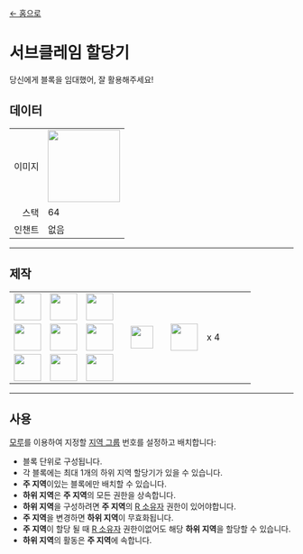 [← 홈으로](../)
# 서브클레임 할당기
당신에게 블록을 임대했어, 잘 활용해주세요!  

## 데이터
<table>
    <tr><td align="end">이미지</td><td><img src="https://i.imgur.com/iQ3sZVq.png" width="128"/></td></tr>
    <tr><td align="end">스택</td><td>64</td></tr>
    <tr><td align="end">인챈트</td><td>없음</td></tr>
</table>

---

## 제작
<table>
    <tr><td><img src="https://i.imgur.com/GkMJMSS.png" width="48"/></td><td><img src="https://i.imgur.com/GkMJMSS.png" width="48"/></td><td><img src="https://i.imgur.com/GkMJMSS.png" width="48"/></td><td colspan="3"></td></tr>
    <tr><td><img src="https://i.imgur.com/GkMJMSS.png" width="48"/></td><td><img src="https://i.imgur.com/hhnlgTn.png" width="48"/></td><td><img src="https://i.imgur.com/GkMJMSS.png" width="48"/></td><td width="70" align="center"><img src="https://i.imgur.com/VE0KqIE.png" width="40"/></td><td><img src="https://i.imgur.com/iQ3sZVq.png" width="48"/></td><td width="70">x 4</td></tr>
    <tr><td><img src="https://i.imgur.com/GkMJMSS.png" width="48"/></td><td><img src="https://i.imgur.com/GkMJMSS.png" width="48"/></td><td><img src="https://i.imgur.com/GkMJMSS.png" width="48"/></td><td colspan="3"></td></tr>
</table>

---

## 사용
[모루](https://minecraft.fandom.com/ko/wiki/모루)를 이용하여 지정할 [지역 그룹](land_book.md) 번호를 설정하고 배치합니다:
- 블록 단위로 구성됩니다.
- 각 블록에는 최대 1개의 하위 지역 할당기가 있을 수 있습니다.
- **주 지역**이있는 블록에만 배치할 수 있습니다.
- **하위 지역**은 **주 지역**의 모든 권한을 상속합니다.
- **하위 지역**을 구성하려면 **주 지역**의 [R 소유자](land_book.md#R-소유자) 권한이 있어야합니다.
- **주 지역**을 변경하면 **하위 지역**이 무효화됩니다.
- **주 지역**이 할당 될 때 [R 소유자](land_book.md#R-소유자) 권한이없어도 해당 **하위 지역**을 할당할 수 있습니다.
- **하위 지역**의 활동은 **주 지역**에 속합니다.